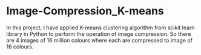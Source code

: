 # Image-Compression_K-means
In this project, I have applied K-means clustering algorithm from scikit learn library in Python to perform the operation of image compression.
So there are 4 images of 16 million colours where each are compressed to image of 16 colours.


